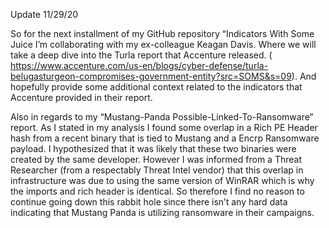 Update 11/29/20

 So for the next installment of my GitHub repository “Indicators With Some Juice I’m collaborating with my ex-colleague Keagan Davis. 
 Where we will take a deep dive into the Turla report that Accenture released. 
 ( https://www.accenture.com/us-en/blogs/cyber-defense/turla-belugasturgeon-compromises-government-entity?src=SOMS&s=09). 
 And hopefully provide some additional context related to the indicators that Accenture provided in their report. 

Also in regards to my “Mustang-Panda Possible-Linked-To-Ransomware” report. As I stated in my analysis I found some overlap in a Rich PE Header hash from a recent binary that is tied to Mustang and a Encrp Ransomware payload. I hypothesized that it was likely that these two binaries were created by the same developer. However I was informed from a Threat Researcher (from a respectably Threat Intel vendor) that this overlap in infrastructure was due to using the same version of WinRAR which is why the imports and rich header is identical.
So therefore I find no reason to continue going down this rabbit hole since there isn’t any hard data indicating that Mustang Panda is utilizing ransomware in their campaigns.  
